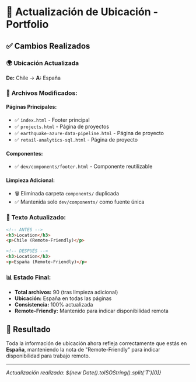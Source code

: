 # 📍 Actualización de Ubicación - Portfolio

## ✅ **Cambios Realizados**

### 🌍 **Ubicación Actualizada**
**De:** Chile → **A:** España

### 📝 **Archivos Modificados:**

#### **Páginas Principales:**
- ✅ `index.html` - Footer principal
- ✅ `projects.html` - Página de proyectos  
- ✅ `earthquake-azure-data-pipeline.html` - Página de proyecto
- ✅ `retail-analytics-sql.html` - Página de proyecto

#### **Componentes:**
- ✅ `dev/components/footer.html` - Componente reutilizable

#### **Limpieza Adicional:**
- 🗑️ Eliminada carpeta `components/` duplicada
- ✅ Mantenida solo `dev/components/` como fuente única

### 🎯 **Texto Actualizado:**

```html
<!-- ANTES -->
<h3>Location</h3>
<p>Chile (Remote-Friendly)</p>

<!-- DESPUÉS -->  
<h3>Location</h3>
<p>España (Remote-Friendly)</p>
```

### 📊 **Estado Final:**
- **Total archivos:** 90 (tras limpieza adicional)
- **Ubicación:** España en todas las páginas
- **Consistencia:** 100% actualizada
- **Remote-Friendly:** Mantenido para indicar disponibilidad remota

## 🌟 **Resultado**
Toda la información de ubicación ahora refleja correctamente que estás en **España**, manteniendo la nota de "Remote-Friendly" para indicar disponibilidad para trabajo remoto.

---
*Actualización realizada: ${new Date().toISOString().split('T')[0]}*
